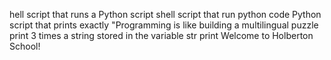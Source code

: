 hell script that runs a Python script
shell script that  run python code
Python script that prints exactly "Programming is like building a multilingual puzzle
 print 3 times a string stored in the variable str
 print Welcome to Holberton School!
